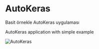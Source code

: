 # AutoKeras
Basit örnekle AutoKeras uygulaması

AutoKeras application with simple example

![AutoKeras](https://cdn-images-1.medium.com/max/2600/1*n8jC9VAQuED6xhYTcCJ0pQ.png)
